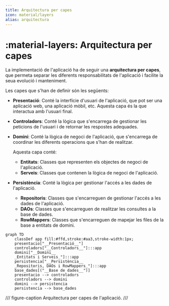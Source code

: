 ```yaml
---
title: Arquitectura per capes
icon: material/layers
alias: arquitectura
---
```


# :material-layers: Arquitectura per capes
La implementació de l'aplicació ha de seguir una __arquitectura per capes__,
que permeta separar les diferents responsabilitats de l'aplicació i facilite
la seua evolució i manteniment.

Les capes que s'han de definir són les següents:

- __Presentació__: Conté la interfície d'usuari de l'aplicació, que pot ser una
    aplicació web, una aplicació mòbil, etc. Aquesta capa és la que interactua
    amb l'usuari final.

- __Controladors__: Conté la lògica que s'encarrega de gestionar les peticions
    de l'usuari i de retornar les respostes adequades.

- __Domini__: Conté la lògica de negoci de l'aplicació, que s'encarrega de
    coordinar les diferents operacions que s'han de realitzar.

    Aquesta capa conté:

    - __Entitats__: Classes que representen els objectes de negoci de l'aplicació.
    - __Serveis__: Classes que contenen la lògica de negoci de l'aplicació.

- __Persistència__: Conté la lògica per gestionar l'accés a les dades de l'aplicació.

    - __Repositoris__: Classes que s'encarreguen de gestionar l'accés a les dades
        de l'aplicació.
    - __DAOs__: Classes que s'encarreguen de realitzar les consultes a la base de
        dades.
    - __RowMappers__: Classes que s'encarreguen de mapejar les files de la base
        a entitats de domini.

```mermaid
graph TD
    classDef app fill:#ffd,stroke:#aa3,stroke-width:1px;
    presentacio["__Presentació__"]
    controladors["__Controladors__"]:::app
    domini["__Domini__
    _Entitats i Serveis_"]:::app
    persistencia["__Persistència__
    _Repositoris, DAOs i RowMappers_"]:::app
    base_dades[("__Base de dades__")]
    presentacio --> controladors
    controladors --> domini
    domini --> persistencia
    persistencia --> base_dades
```
/// figure-caption
Arquitectura per capes de l'aplicació.
///
